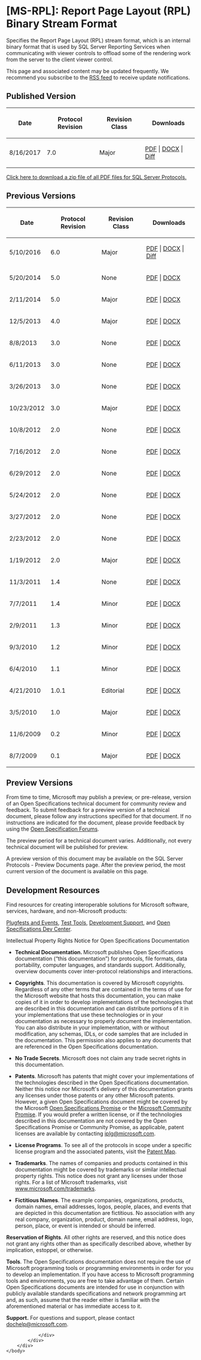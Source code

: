 <html dir="LTR" xmlns:mshelp="http://msdn.microsoft.com/mshelp" xmlns:ddue="http://ddue.schemas.microsoft.com/authoring/2003/5" xmlns:xlink="http://www.w3.org/1999/xlink" xmlns:tool="http://www.microsoft.com/tooltip">
    <head>
        <meta http-equiv="Content-Type" content="text/html; CHARSET=utf-8"></meta>
        <meta name="save" content="history"></meta>
        <title>[MS-RPL]: Report Page Layout (RPL) Binary Stream Format</title>
        <xml>
            <mshelp:toctitle title="[MS-RPL]: Report Page Layout (RPL) Binary Stream Format"></mshelp:toctitle>
            <mshelp:rltitle title="[MS-RPL]: Report Page Layout (RPL) Binary Stream Format"></mshelp:rltitle>
            <mshelp:keyword index="A" term="9c4ff7ba-f6da-4092-9670-aa0e54e73887"></mshelp:keyword>
            <mshelp:attr name="DCSext.ContentType" value="open specification"></mshelp:attr>
            <mshelp:attr name="AssetID" value="9c4ff7ba-f6da-4092-9670-aa0e54e73887"></mshelp:attr>
            <mshelp:attr name="TopicType" value="kbRef"></mshelp:attr>
            <mshelp:attr name="DCSext.Title" value="[MS-RPL]: Report Page Layout (RPL) Binary Stream Format" />
        </xml>
    </head>
    <body>
        <div id="header">
            <h1 class="heading">[MS-RPL]: Report Page Layout (RPL) Binary Stream Format</h1>
        </div>
        <div id="mainSection">
            <div id="mainBody">
                <div id="allHistory" class="saveHistory"></div>
                <div id="sectionSection0" class="section" name="collapseableSection">
                    <p>Specifies the Report Page Layout (RPL) stream format, which
is an internal binary format that is used by SQL Server Reporting Services when
communicating with viewer controls to offload some of the rendering work from
the server to the client viewer control.</p>

<p><span>This page and associated content may be
updated frequently. We recommend you subscribe to the </span><a href="https://sqlprotocoldoc.blob.core.windows.net/productionsqlarchives/MS-RPL/%5bMS-RPL%5d.rss"><span>RSS feed</span></a><span> to receive update notifications.</span></p>

<h2>Published Version</h2>

<table>
 <thead>
  <tr>
   <th>
   <p>Date</p>
   </th>
   <th>
   <p>Protocol Revision</p>
   </th>
   <th>
   <p>Revision Class</p>
   </th>
   <th>
   <p>Downloads</p>
   </th>
  </tr>
 </thead>
 <tr>
  <td>
  <p>8/16/2017</p>
  </td>
  <td>
  <p>7.0</p>
  </td>
  <td>
  <p>Major</p>
  </td>
  <td>
  <p><a href="https://sqlprotocoldoc.blob.core.windows.net/productionsqlarchives/MS-RPL/%5bMS-RPL%5d.pdf">PDF</a>
  | <a href="https://sqlprotocoldoc.blob.core.windows.net/productionsqlarchives/MS-RPL/%5bMS-RPL%5d-170816.docx">DOCX</a>
  | <a href="https://sqlprotocoldoc.blob.core.windows.net/productionsqlarchives/MS-RPL/%5bMS-RPL%5d-170816-diff.pdf">Diff</a></p>
  </td>
 </tr>
</table>

<p><a href="https://sqlprotocoldoc.blob.core.windows.net/productionsqlarchives/SQLServerProtocols.zip">Click
here to download a zip file of all PDF files for SQL Server Protocols.</a></p>

<h2>Previous Versions</h2>

<table>
 <thead>
  <tr>
   <th>
   <p>Date</p>
   </th>
   <th>
   <p>Protocol Revision</p>
   </th>
   <th>
   <p>Revision Class</p>
   </th>
   <th>
   <p>Downloads</p>
   </th>
  </tr>
 </thead>
 <tr>
  <td>
  <p>5/10/2016</p>
  </td>
  <td>
  <p>6.0</p>
  </td>
  <td>
  <p>Major</p>
  </td>
  <td>
  <p><a href="https://sqlprotocoldoc.blob.core.windows.net/productionsqlarchives/MS-RPL/%5bMS-RPL%5d-160510.pdf">PDF</a>
  | <a href="https://sqlprotocoldoc.blob.core.windows.net/productionsqlarchives/MS-RPL/%5bMS-RPL%5d-160510.docx">DOCX</a>
  | <a href="https://sqlprotocoldoc.blob.core.windows.net/productionsqlarchives/MS-RPL/%5bMS-RPL%5d-160510-diff.pdf">Diff</a></p>
  </td>
 </tr>
 <tr>
  <td>
  <p>5/20/2014</p>
  </td>
  <td>
  <p>5.0</p>
  </td>
  <td>
  <p>None</p>
  </td>
  <td>
  <p><a href="https://sqlprotocoldoc.blob.core.windows.net/productionsqlarchives/MS-RPL/%5bMS-RPL%5d-140520.pdf">PDF</a>
  | <a href="https://sqlprotocoldoc.blob.core.windows.net/productionsqlarchives/MS-RPL/%5bMS-RPL%5d-140520.doc">DOCX</a></p>
  </td>
 </tr>
 <tr>
  <td>
  <p>2/11/2014</p>
  </td>
  <td>
  <p>5.0</p>
  </td>
  <td>
  <p>Major</p>
  </td>
  <td>
  <p><a href="https://sqlprotocoldoc.blob.core.windows.net/productionsqlarchives/MS-RPL/%5bMS-RPL%5d-140211.pdf">PDF</a>
  | <a href="https://sqlprotocoldoc.blob.core.windows.net/productionsqlarchives/MS-RPL/%5bMS-RPL%5d-140211.doc">DOCX</a></p>
  </td>
 </tr>
 <tr>
  <td>
  <p>12/5/2013</p>
  </td>
  <td>
  <p>4.0</p>
  </td>
  <td>
  <p>Major</p>
  </td>
  <td>
  <p><a href="https://sqlprotocoldoc.blob.core.windows.net/productionsqlarchives/MS-RPL/%5bMS-RPL%5d-131205.pdf">PDF</a>
  | <a href="https://sqlprotocoldoc.blob.core.windows.net/productionsqlarchives/MS-RPL/%5bMS-RPL%5d-131205.doc">DOCX</a></p>
  </td>
 </tr>
 <tr>
  <td>
  <p>8/8/2013</p>
  </td>
  <td>
  <p>3.0</p>
  </td>
  <td>
  <p>None</p>
  </td>
  <td>
  <p><a href="https://sqlprotocoldoc.blob.core.windows.net/productionsqlarchives/MS-RPL/%5bMS-RPL%5d-130808.pdf">PDF</a>
  | <a href="https://sqlprotocoldoc.blob.core.windows.net/productionsqlarchives/MS-RPL/%5bMS-RPL%5d-130808.doc">DOCX</a></p>
  </td>
 </tr>
 <tr>
  <td>
  <p>6/11/2013</p>
  </td>
  <td>
  <p>3.0</p>
  </td>
  <td>
  <p>None</p>
  </td>
  <td>
  <p><a href="https://sqlprotocoldoc.blob.core.windows.net/productionsqlarchives/MS-RPL/%5bMS-RPL%5d-130611.pdf">PDF</a>
  | <a href="https://sqlprotocoldoc.blob.core.windows.net/productionsqlarchives/MS-RPL/%5bMS-RPL%5d-130611.doc">DOCX</a></p>
  </td>
 </tr>
 <tr>
  <td>
  <p>3/26/2013</p>
  </td>
  <td>
  <p>3.0</p>
  </td>
  <td>
  <p>None</p>
  </td>
  <td>
  <p><a href="https://sqlprotocoldoc.blob.core.windows.net/productionsqlarchives/MS-RPL/%5bMS-RPL%5d-130326.pdf">PDF</a>
  | <a href="https://sqlprotocoldoc.blob.core.windows.net/productionsqlarchives/MS-RPL/%5bMS-RPL%5d-130326.doc">DOCX</a></p>
  </td>
 </tr>
 <tr>
  <td>
  <p>10/23/2012</p>
  </td>
  <td>
  <p>3.0</p>
  </td>
  <td>
  <p>Major</p>
  </td>
  <td>
  <p><a href="https://sqlprotocoldoc.blob.core.windows.net/productionsqlarchives/MS-RPL/%5bMS-RPL%5d-121023.pdf">PDF</a>
  | <a href="https://sqlprotocoldoc.blob.core.windows.net/productionsqlarchives/MS-RPL/%5bMS-RPL%5d-121023.doc">DOCX</a></p>
  </td>
 </tr>
 <tr>
  <td>
  <p>10/8/2012</p>
  </td>
  <td>
  <p>2.0</p>
  </td>
  <td>
  <p>None</p>
  </td>
  <td>
  <p><a href="https://sqlprotocoldoc.blob.core.windows.net/productionsqlarchives/MS-RPL/%5bMS-RPL%5d-121008.pdf">PDF</a>
  | <a href="https://sqlprotocoldoc.blob.core.windows.net/productionsqlarchives/MS-RPL/%5bMS-RPL%5d-121008.doc">DOCX</a></p>
  </td>
 </tr>
 <tr>
  <td>
  <p>7/16/2012</p>
  </td>
  <td>
  <p>2.0</p>
  </td>
  <td>
  <p>None</p>
  </td>
  <td>
  <p><a href="https://sqlprotocoldoc.blob.core.windows.net/productionsqlarchives/MS-RPL/%5bMS-RPL%5d-120716.pdf">PDF</a>
  | <a href="https://sqlprotocoldoc.blob.core.windows.net/productionsqlarchives/MS-RPL/%5bMS-RPL%5d-120716.doc">DOCX</a></p>
  </td>
 </tr>
 <tr>
  <td>
  <p>6/29/2012</p>
  </td>
  <td>
  <p>2.0</p>
  </td>
  <td>
  <p>None</p>
  </td>
  <td>
  <p><a href="https://sqlprotocoldoc.blob.core.windows.net/productionsqlarchives/MS-RPL/%5bMS-RPL%5d-120629.pdf">PDF</a>
  | <a href="https://sqlprotocoldoc.blob.core.windows.net/productionsqlarchives/MS-RPL/%5bMS-RPL%5d-120629.doc">DOCX</a></p>
  </td>
 </tr>
 <tr>
  <td>
  <p>5/24/2012</p>
  </td>
  <td>
  <p>2.0</p>
  </td>
  <td>
  <p>None</p>
  </td>
  <td>
  <p><a href="https://sqlprotocoldoc.blob.core.windows.net/productionsqlarchives/MS-RPL/%5bMS-RPL%5d-120524.pdf">PDF</a>
  | <a href="https://sqlprotocoldoc.blob.core.windows.net/productionsqlarchives/MS-RPL/%5bMS-RPL%5d-120524.doc">DOCX</a></p>
  </td>
 </tr>
 <tr>
  <td>
  <p>3/27/2012</p>
  </td>
  <td>
  <p>2.0</p>
  </td>
  <td>
  <p>None</p>
  </td>
  <td>
  <p><a href="https://sqlprotocoldoc.blob.core.windows.net/productionsqlarchives/MS-RPL/%5bMS-RPL%5d-120327.pdf">PDF</a>
  | <a href="https://sqlprotocoldoc.blob.core.windows.net/productionsqlarchives/MS-RPL/%5bMS-RPL%5d-120327.doc">DOCX</a></p>
  </td>
 </tr>
 <tr>
  <td>
  <p>2/23/2012</p>
  </td>
  <td>
  <p>2.0</p>
  </td>
  <td>
  <p>None</p>
  </td>
  <td>
  <p><a href="https://sqlprotocoldoc.blob.core.windows.net/productionsqlarchives/MS-RPL/%5bMS-RPL%5d-120223.pdf">PDF</a>
  | <a href="https://sqlprotocoldoc.blob.core.windows.net/productionsqlarchives/MS-RPL/%5bMS-RPL%5d-120223.doc">DOCX</a></p>
  </td>
 </tr>
 <tr>
  <td>
  <p>1/19/2012</p>
  </td>
  <td>
  <p>2.0</p>
  </td>
  <td>
  <p>Major</p>
  </td>
  <td>
  <p><a href="https://sqlprotocoldoc.blob.core.windows.net/productionsqlarchives/MS-RPL/%5bMS-RPL%5d-120119.pdf">PDF</a>
  | <a href="https://sqlprotocoldoc.blob.core.windows.net/productionsqlarchives/MS-RPL/%5bMS-RPL%5d-120119.doc">DOCX</a></p>
  </td>
 </tr>
 <tr>
  <td>
  <p>11/3/2011</p>
  </td>
  <td>
  <p>1.4</p>
  </td>
  <td>
  <p>None</p>
  </td>
  <td>
  <p><a href="https://sqlprotocoldoc.blob.core.windows.net/productionsqlarchives/MS-RPL/%5bMS-RPL%5d-111103.pdf">PDF</a>
  | <a href="https://sqlprotocoldoc.blob.core.windows.net/productionsqlarchives/MS-RPL/%5bMS-RPL%5d-111103.doc">DOCX</a></p>
  </td>
 </tr>
 <tr>
  <td>
  <p>7/7/2011</p>
  </td>
  <td>
  <p>1.4</p>
  </td>
  <td>
  <p>Minor</p>
  </td>
  <td>
  <p><a href="https://sqlprotocoldoc.blob.core.windows.net/productionsqlarchives/MS-RPL/%5bMS-RPL%5d-110707.pdf">PDF</a>
  | <a href="https://sqlprotocoldoc.blob.core.windows.net/productionsqlarchives/MS-RPL/%5bMS-RPL%5d-110707.doc">DOCX</a></p>
  </td>
 </tr>
 <tr>
  <td>
  <p>2/9/2011</p>
  </td>
  <td>
  <p>1.3</p>
  </td>
  <td>
  <p>Minor</p>
  </td>
  <td>
  <p><a href="https://sqlprotocoldoc.blob.core.windows.net/productionsqlarchives/MS-RPL/%5bMS-RPL%5d-110209.pdf">PDF</a>
  | <a href="https://sqlprotocoldoc.blob.core.windows.net/productionsqlarchives/MS-RPL/%5bMS-RPL%5d-110209.doc">DOCX</a></p>
  </td>
 </tr>
 <tr>
  <td>
  <p>9/3/2010</p>
  </td>
  <td>
  <p>1.2</p>
  </td>
  <td>
  <p>Minor</p>
  </td>
  <td>
  <p><a href="https://sqlprotocoldoc.blob.core.windows.net/productionsqlarchives/MS-RPL/%5bMS-RPL%5d-100903.pdf">PDF</a>
  | <a href="https://sqlprotocoldoc.blob.core.windows.net/productionsqlarchives/MS-RPL/%5bMS-RPL%5d-100903.doc">DOCX</a></p>
  </td>
 </tr>
 <tr>
  <td>
  <p>6/4/2010</p>
  </td>
  <td>
  <p>1.1</p>
  </td>
  <td>
  <p>Minor</p>
  </td>
  <td>
  <p><a href="https://sqlprotocoldoc.blob.core.windows.net/productionsqlarchives/MS-RPL/%5bMS-RPL%5d-100604.pdf">PDF</a>
  | <a href="https://sqlprotocoldoc.blob.core.windows.net/productionsqlarchives/MS-RPL/%5bMS-RPL%5d-100604.doc">DOCX</a></p>
  </td>
 </tr>
 <tr>
  <td>
  <p>4/21/2010</p>
  </td>
  <td>
  <p>1.0.1</p>
  </td>
  <td>
  <p>Editorial</p>
  </td>
  <td>
  <p><a href="https://sqlprotocoldoc.blob.core.windows.net/productionsqlarchives/MS-RPL/%5bMS-RPL%5d-100421.pdf">PDF</a>
  | <a href="https://sqlprotocoldoc.blob.core.windows.net/productionsqlarchives/MS-RPL/%5bMS-RPL%5d-100421.doc">DOCX</a></p>
  </td>
 </tr>
 <tr>
  <td>
  <p>3/5/2010</p>
  </td>
  <td>
  <p>1.0</p>
  </td>
  <td>
  <p>Major</p>
  </td>
  <td>
  <p><a href="https://sqlprotocoldoc.blob.core.windows.net/productionsqlarchives/MS-RPL/%5bMS-RPL%5d-100305.pdf">PDF</a>
  | <a href="https://sqlprotocoldoc.blob.core.windows.net/productionsqlarchives/MS-RPL/%5bMS-RPL%5d-100305.doc">DOCX</a></p>
  </td>
 </tr>
 <tr>
  <td>
  <p>11/6/2009</p>
  </td>
  <td>
  <p>0.2</p>
  </td>
  <td>
  <p>Minor</p>
  </td>
  <td>
  <p><a href="https://sqlprotocoldoc.blob.core.windows.net/productionsqlarchives/MS-RPL/%5bMS-RPL%5d-091106.pdf">PDF</a>
  | <a href="https://sqlprotocoldoc.blob.core.windows.net/productionsqlarchives/MS-RPL/%5bMS-RPL%5d-091106.doc">DOCX</a></p>
  </td>
 </tr>
 <tr>
  <td>
  <p>8/7/2009</p>
  </td>
  <td>
  <p>0.1</p>
  </td>
  <td>
  <p>Major</p>
  </td>
  <td>
  <p><a href="https://sqlprotocoldoc.blob.core.windows.net/productionsqlarchives/MS-RPL/%5bMS-RPL%5d-090801.pdf">PDF</a>
  | <a href="https://sqlprotocoldoc.blob.core.windows.net/productionsqlarchives/MS-RPL/%5bMS-RPL%5d-090801.doc">DOCX</a></p>
  </td>
 </tr>
</table>

<h2>Preview Versions</h2>

<p><a id="PreviewSpecs"></a>From time to time, Microsoft may
publish a preview, or pre-release, version of an Open Specifications technical
document for community review and feedback. To submit feedback for a preview
version of a technical document, please follow any instructions specified for
that document. If no instructions are indicated for the document, please
provide feedback by using the <a href="http://social.msdn.microsoft.com/Forums/en-US/category/openspecifications">Open
Specification Forums</a>.</p>

<p>The preview period for a technical document varies.
Additionally, not every technical document will be published for preview.</p>

<p><span>A preview version of this document may be
available on the </span><mshelp:link keywords="9523bb93-328f-4e27-9b1b-a0aab77ebcf0" tabindex="0"><span>SQL Server Protocols - Preview Documents</span></mshelp:link><span> page.
After the preview period, the most current version of the document is available
on this page.</span></p>

<h2>Development Resources</h2>

<p>Find
resources for creating interoperable solutions for Microsoft software,
services, hardware, and non-Microsoft products: </p>

<p><a href="https://msdn.microsoft.com/en-us/openspecifications/dn750988">Plugfests
and Events</a>, <a href="https://msdn.microsoft.com/en-us/openspecifications/dn750986">Test Tools</a>,
<a href="https://msdn.microsoft.com/en-us/openspecifications/cc816063">Development
Support</a>, and <a href="https://msdn.microsoft.com/en-us/openspecifications">Open Specifications
Dev Center</a>.</p>

<p>Intellectual
Property Rights Notice for Open Specifications Documentation</p>

<ul><li><p><span><span> 
</span></span><b>Technical Documentation. </b>Microsoft publishes Open Specifications
documentation (“this documentation”) for protocols, file formats, data
portability, computer languages, and standards support. Additionally, overview
documents cover inter-protocol relationships and interactions. </p>

</li><li><p><span><span> 
</span></span><b>Copyrights</b>. This documentation is covered by Microsoft
copyrights. Regardless of any other terms that are contained in the terms of
use for the Microsoft website that hosts this documentation, you can make
copies of it in order to develop implementations of the technologies that are
described in this documentation and can distribute portions of it in your
implementations that use these technologies or in your documentation as
necessary to properly document the implementation. You can also distribute in
your implementation, with or without modification, any schemas, IDLs, or code
samples that are included in the documentation. This permission also applies to
any documents that are referenced in the Open Specifications documentation. </p>

</li><li><p><span><span> 
</span></span><b>No Trade Secrets</b>. Microsoft does not claim any trade
secret rights in this documentation. </p>

</li><li><p><span><span> 
</span></span><b>Patents</b>. Microsoft has patents that might cover your
implementations of the technologies described in the Open Specifications
documentation. Neither this notice nor Microsoft's delivery of this
documentation grants any licenses under those patents or any other Microsoft
patents. However, a given Open Specifications document might be covered by the
Microsoft <a href="http://go.microsoft.com/fwlink/?LinkId=214445">Open
Specifications Promise</a> or the <a href="http://go.microsoft.com/fwlink/?LinkId=214448">Microsoft Community
Promise</a>. If you would prefer a written license, or if the technologies
described in this documentation are not covered by the Open Specifications
Promise or Community Promise, as applicable, patent licenses are available by
contacting <a href="mailto:iplg@microsoft.com">iplg@microsoft.com</a>. </p>

</li><li><p><span><span> 
</span></span><b>License Programs</b>. To see all of the protocols in scope
under a specific license program and the associated patents, visit the <a href="https://msdn.microsoft.com/en-us/openspecifications/dn750984">Patent Map</a>.
</p>

</li><li><p><span><span> 
</span></span><b>Trademarks</b>. The names of companies and products contained
in this documentation might be covered by trademarks or similar intellectual
property rights. This notice does not grant any licenses under those rights.
For a list of Microsoft trademarks, visit <a href="http://www.microsoft.com/trademarks">www.microsoft.com/trademarks</a>. </p>

</li><li><p><span><span> 
</span></span><b>Fictitious Names</b>. The example companies, organizations,
products, domain names, email addresses, logos, people, places, and events that
are depicted in this documentation are fictitious. No association with any real
company, organization, product, domain name, email address, logo, person,
place, or event is intended or should be inferred.</p>

</li></ul><p><b>Reservation of Rights</b>. All other
rights are reserved, and this notice does not grant any rights other than as
specifically described above, whether by implication, estoppel, or otherwise. </p>

<p><b>Tools</b>.
The Open Specifications documentation does not require the use of Microsoft programming
tools or programming environments in order for you to develop an
implementation. If you have access to Microsoft programming tools and
environments, you are free to take advantage of them. Certain Open
Specifications documents are intended for use in conjunction with publicly
available standards specifications and network programming art and, as such,
assume that the reader either is familiar with the aforementioned material or
has immediate access to it.</p>

<p><b>Support.</b>
For questions and support, please contact <a href="mailto:dochelp@microsoft.com">dochelp@microsoft.com</a>.
</p>


                </div>
            </div>
        </div>
    </body>
</html>